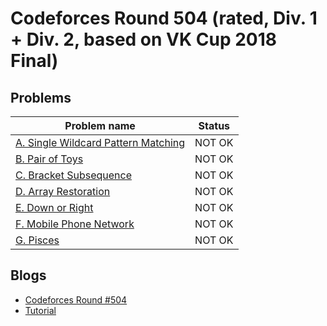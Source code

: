 # Codeforces Round 504 (rated, Div. 1 + Div. 2, based on VK Cup 2018 Final)

## Problems

|Problem name|Status|
|------------|---------|
| [A. Single Wildcard Pattern Matching](problems/A._Single_Wildcard_Pattern_Matching.md)|NOT OK|
| [B. Pair of Toys](problems/B._Pair_of_Toys.md)|NOT OK|
| [C. Bracket Subsequence](problems/C._Bracket_Subsequence.md)|NOT OK|
| [D. Array Restoration](problems/D._Array_Restoration.md)|NOT OK|
| [E. Down or Right](problems/E._Down_or_Right.md)|NOT OK|
| [F. Mobile Phone Network](problems/F._Mobile_Phone_Network.md)|NOT OK|
| [G. Pisces](problems/G._Pisces.md)|NOT OK|
## Blogs

- [Codeforces Round #504](blogs/Codeforces_Round_504.md)
- [Tutorial](blogs/Tutorial.md)
